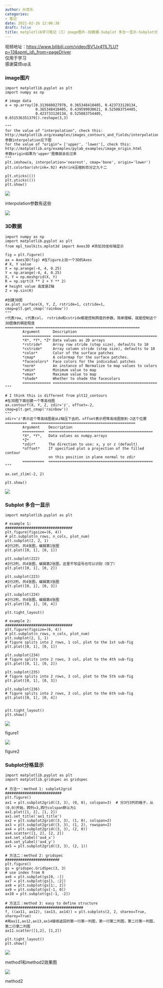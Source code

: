 ```yaml
---
author: 孙百乐
categories:
- 笔记
date: 2021-02-26 12:06:38
draft: false
title: matplotlib学习笔记（三）image图片-3D数据-Subplot 多合一显示-Subplot分格显示
---
```


视频地址：https://www.bilibili.com/video/BV1Jx411L7LU?p=13&spm\_id\_from=pageDriver  
仅用于学习  
感谢莫烦up主

### image图片

```
import matplotlib.pyplot as plt
import numpy as np

# image data
a = np.array([0.313660827978, 0.365348418405, 0.423733120134,
              0.365348418405, 0.439599930621, 0.525083754405,
              0.423733120134, 0.525083754405, 0.651536351379]).reshape(3,3)

"""
for the value of "interpolation", check this:
http://matplotlib.org/examples/images_contours_and_fields/interpolation_methods.html
参数interpolation见下图
for the value of "origin"= ['upper', 'lower'], check this:
http://matplotlib.org/examples/pylab_examples/image_origin.html
参数origin如果为'upper'图像就会反过来
"""
plt.imshow(a, interpolation='nearest', cmap='bone', origin='lower')
plt.colorbar(shrink=.92) #shrink压缩到百分之九十二

plt.xticks(())
plt.yticks(())
plt.show()
```

![](https://cdn.jsdelivr.net/gh/leyouBaloy/mypic/wp-content/uploads//2021/03/image-7-1024x631.png)

interpolation参数有这些

![](https://cdn.jsdelivr.net/gh/leyouBaloy/mypic/wp-content/uploads//2021/03/image-7-1-1024x797.png)

### 3D数据

```
import numpy as np
import matplotlib.pyplot as plt
from mpl_toolkits.mplot3d import Axes3D #添加3D坐标轴显示

fig = plt.figure()
ax = Axes3D(fig) #在figure上加一个3D的Axes
# X, Y value
X = np.arange(-4, 4, 0.25)
Y = np.arange(-4, 4, 0.25)
X, Y = np.meshgrid(X, Y)
R = np.sqrt(X ** 2 + Y ** 2)
# height value 高度是Z轴
Z = np.sin(R)

#创建3D图
ax.plot_surface(X, Y, Z, rstride=1, cstride=1, cmap=plt.get_cmap('rainbow'))
"""
r代表row, c代表col， rstride和cstride都是控制跨度的参数，简单理解，就是控制这个3D图像的稠密程度
============= ================================================
        Argument      Description
        ============= ================================================
        *X*, *Y*, *Z* Data values as 2D arrays
        *rstride*     Array row stride (step size), defaults to 10
        *cstride*     Array column stride (step size), defaults to 10
        *color*       Color of the surface patches
        *cmap*        A colormap for the surface patches.
        *facecolors*  Face colors for the individual patches
        *norm*        An instance of Normalize to map values to colors
        *vmin*        Minimum value to map
        *vmax*        Maximum value to map
        *shade*       Whether to shade the facecolors
        ============= ================================================
"""

# I think this is different from plt12_contours
#在3D图下面创建一个等高线图
ax.contourf(X, Y, Z, zdir='z', offset=-2, cmap=plt.get_cmap('rainbow'))
"""
zdir='z'表示这个等高线图是从z轴压下去的，offset表示把等高线图放到-2这个位置
==========  ================================================
        Argument    Description
        ==========  ================================================
        *X*, *Y*,   Data values as numpy.arrays
        *Z*
        *zdir*      The direction to use: x, y or z (default)
        *offset*    If specified plot a projection of the filled contour
                    on this position in plane normal to zdir
        ==========  ================================================
"""

ax.set_zlim(-2, 2)

plt.show()
```

![](https://cdn.jsdelivr.net/gh/leyouBaloy/mypic/wp-content/uploads//2021/03/image-2.png)

### Subplot 多合一显示

```
import matplotlib.pyplot as plt

# example 1:
###############################
plt.figure(figsize=(6, 4))
# plt.subplot(n_rows, n_cols, plot_num)
plt.subplot(2, 2, 1)
#2行2列，共4张图，编辑第1张图
plt.plot([0, 1], [0, 1])

plt.subplot(222)
#2行2列，共4张图，编辑第2张图，这里不写逗号也可以识别（惊了）
plt.plot([0, 1], [0, 2])

plt.subplot(223)
#2行2列，共4张图，编辑第3张图
plt.plot([0, 1], [0, 3])

plt.subplot(224)
#2行2列，共4张图，编辑第4张图
plt.plot([0, 1], [0, 4])

plt.tight_layout()

# example 2:
###############################
plt.figure(figsize=(6, 4))
# plt.subplot(n_rows, n_cols, plot_num)
plt.subplot(2, 1, 1)
# figure splits into 2 rows, 1 col, plot to the 1st sub-fig
plt.plot([0, 1], [0, 1])

plt.subplot(234)
# figure splits into 2 rows, 3 col, plot to the 4th sub-fig
plt.plot([0, 1], [0, 2])

plt.subplot(235)
# figure splits into 2 rows, 3 col, plot to the 5th sub-fig
plt.plot([0, 1], [0, 3])

plt.subplot(236)
# figure splits into 2 rows, 3 col, plot to the 6th sub-fig
plt.plot([0, 1], [0, 4])


plt.tight_layout()
plt.show()
```

![](https://cdn.jsdelivr.net/gh/leyouBaloy/mypic/wp-content/uploads//2021/03/image-7-4-1024x775.png)

figure1

![](https://cdn.jsdelivr.net/gh/leyouBaloy/mypic/wp-content/uploads//2021/03/image-7-3-1024x769.png)

figure2

### Subplot分格显示

```
import matplotlib.pyplot as plt
import matplotlib.gridspec as gridspec

# 方法一：method 1: subplot2grid
##########################
plt.figure()
ax1 = plt.subplot2grid((3, 3), (0, 0), colspan=3)  # 分3行3列的格子，从(0,0)开始，跨列=3,跨行colspan默认为1
ax1.plot([1, 2], [1, 2])
ax1.set_title('ax1_title')
ax2 = plt.subplot2grid((3, 3), (1, 0), colspan=2)
ax3 = plt.subplot2grid((3, 3), (1, 2), rowspan=2)
ax4 = plt.subplot2grid((3, 3), (2, 0))
ax4.scatter([1, 2], [2, 2])
ax4.set_xlabel('ax4_x')
ax4.set_ylabel('ax4_y')
ax5 = plt.subplot2grid((3, 3), (2, 1))

# 方法二：method 2: gridspec
#########################
plt.figure()
gs = gridspec.GridSpec(3, 3)
# use index from 0
ax6 = plt.subplot(gs[0, :])
ax7 = plt.subplot(gs[1, :2])
ax8 = plt.subplot(gs[1:, 2])
ax9 = plt.subplot(gs[-1, 0])
ax10 = plt.subplot(gs[-1, -2])

# 方法三：method 3: easy to define structure
####################################
f, ((ax11, ax12), (ax13, ax14)) = plt.subplots(2, 2, sharex=True, sharey=True)
#用ax11,ax12,ax13,ax14接收返回的第一行第一列图，第一行第二列图，第二行第一列图，第二行第二列图
ax11.scatter([1,2], [1,2])

plt.tight_layout()
plt.show()
```

![](https://cdn.jsdelivr.net/gh/leyouBaloy/mypic/wp-content/uploads//2021/03/image-5-1.png)

method1和method2效果图

![](https://cdn.jsdelivr.net/gh/leyouBaloy/mypic/wp-content/uploads//2021/03/image-7-6-1024x874.png)

method2